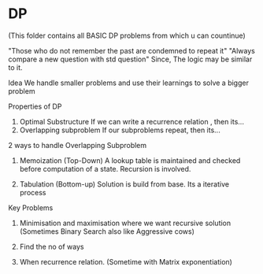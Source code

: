 # DP

(This folder contains all BASIC DP problems from which u can countinue)

"Those who do not remember the past are condemned to repeat it"
"Always compare a new question with std question"
Since, The logic may be similar to it.

Idea
We handle smaller problems and use their learnings to solve a bigger problem

Properties of DP
1. Optimal Substructure
   If we can write a recurrence relation , then its...
2. Overlapping subproblem
   If our subproblems repeat, then its...


2 ways to handle Overlapping Subproblem
1. Memoization (Top-Down)
   A lookup table is maintained and checked before computation of a state.
   Recursion is involved.

2. Tabulation (Bottom-up)
   Solution is build from base.
   Its a iterative process

Key Problems
1. Minimisation and maximisation where we want recursive solution
   (Sometimes Binary Search also like Aggressive cows)

2. Find the no of ways

3. When recurrence relation. (Sometime with Matrix exponentiation)

